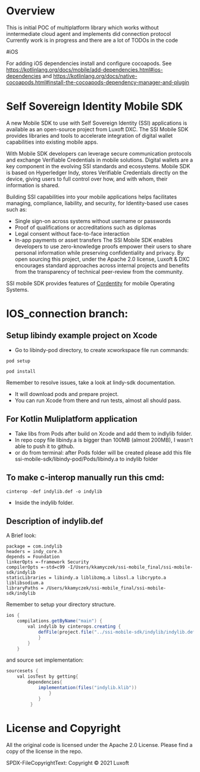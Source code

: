 # Overview 
This is initial POC of multiplatform library which works without inntermediate cloud agent and implements did connection protocol
Currently work is in progress and there are a lot of TODOs in the code 

#iOS

For adding iOS dependencies install and configure cocoapods.
See 
https://kotlinlang.org/docs/mobile/add-dependencies.html#ios-dependencies
and 
https://kotlinlang.org/docs/native-cocoapods.html#install-the-cocoapods-dependency-manager-and-plugin

# Self Sovereign Identity Mobile SDK
A new Mobile SDK to use with Self Sovereign Identity (SSI) applications is available as an open-source project from Luxoft DXC. The SSI Mobile SDK provides libraries and tools to accelerate integration of digital wallet capabilities into existing mobile apps.

With Mobile SDK developers can leverage secure communication protocols and exchange Verifiable Credentials in mobile solutions.
Digital wallets are a key component in the evolving SSI standards and ecosystems. Mobile SDK is based on Hyperledger Indy, stores Verifiable Credentials directly on the device, giving users to full control over how, and with whom, their information is shared.

Building SSI capabilities into your mobile applications helps facilitates managing, compliance, liability, and security, for Identity-based use cases such as:
* Single sign-on across systems without username or passwords
* Proof of qualifications or accreditations such as diplomas
* Legal consent without face-to-face interaction
* In-app payments or asset transfers
The SSI Mobile SDK enables developers to use zero-knowledge proofs empower their users to share personal information while preserving confidentiality and privacy.
By open sourcing this project, under the Apache 2.0 license, Luxoft & DXC encourages standard approaches across internal projects and benefits from the transparency of technical peer-review from the community.

SSI mobile SDK provides features of [Cordentity](https://github.com/hyperledger-labs/cordentity) for mobile Operating Systems.

# IOS_connection branch:

## Setup libindy example project on Xcode

* Go to libindy-pod directory, to create xcworkspace file run commands:
```console
pod setup
```
```console
pod install
```
Remember to resolve issues, take a look at lindy-sdk documentation.

* It will download pods and prepare project.
* You can run Xcode from there and run tests, almost all should pass.

## For Kotlin Muliplatform application

* Take libs from Pods after build on Xcode and add them to indlylib folder.
* In repo copy file libindy.a is bigger than 100MB (almost 200MB), I wasn't able to push it to github.
* or do from terminal: after Pods folder will be created please add this file ssi-mobile-sdk/libindy-pod/Pods/libindy.a to indylib folder
## To make c-interop manually run this cmd:

```console
cinterop -def indylib.def -o indylib
```

* Inside the indylib folder.

## Description of indylib.def 

A Brief look:
```console
package = com.indylib
headers = indy_core.h
depends = Foundation
linkerOpts =-framework Security
compilerOpts =-std=c99 -I/Users/kkamyczek/ssi-mobile_final/ssi-mobile-sdk/indylib
staticLibraries = libindy.a liblibzmq.a libssl.a libcrypto.a liblibsodium.a
libraryPaths = /Users/kkamyczek/ssi-mobile_final/ssi-mobile-sdk/indylib
```
Remember to setup your directory structure.
```java
ios {  
    compilations.getByName("main") {
        val indylib by cinterops.creating {
            defFile(project.file("../ssi-mobile-sdk/indylib/indylib.def"))
            }
        }
    }
```
and source set implementation:
```java
sourcesets {
    val iosTest by getting{
        dependencies{
            implementation(files("indylib.klib"))
                }
            }
         }
```


# License and Copyright
All the original code is licensed under the Apache 2.0 License. Please find a copy of the license in the repo.

SPDX-FileCopyrightText: Copyright © 2021 Luxoft


